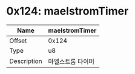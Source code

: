 # 0x124: maelstromTimer

| Name | maelstromTimer |
| ----| ------------ |
| Offset | 0x124 |
| Type | u8 |
| Description | 마엘스트롬 타이머 |<br>

